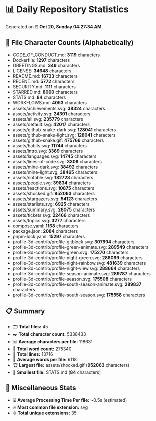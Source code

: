# 📊 Daily Repository Statistics
Generated on ⏰ **Oct 20, Sunday 04:27:34 AM**

## 📂 File Character Counts (Alphabetically)
- CODE_OF_CONDUCT.md: **3119** characters
- Dockerfile: **1297** characters
- GREETINGS.md: **349** characters
- LICENSE: **34648** characters
- README.md: **16733** characters
- RECENT.md: **5772** characters
- SECURITY.md: **1111** characters
- STARRED.md: **8060** characters
- STATS.md: **84** characters
- WORKFLOWS.md: **4053** characters
- assets/achievements.svg: **38324** characters
- assets/activity.svg: **24301** characters
- assets/all.svg: **235779** characters
- assets/default.svg: **42017** characters
- assets/github-snake-dark.svg: **128041** characters
- assets/github-snake-light.svg: **128041** characters
- assets/github-snake.gif: **475766** characters
- assets/habits.svg: **11744** characters
- assets/intro.svg: **3369** characters
- assets/languages.svg: **14745** characters
- assets/lines-of-code.svg: **3308** characters
- assets/mine-dark.svg: **38492** characters
- assets/mine-light.svg: **38465** characters
- assets/notable.svg: **182723** characters
- assets/people.svg: **39834** characters
- assets/reactions.svg: **10875** characters
- assets/shocked.gif: **952063** characters
- assets/stargazers.svg: **54123** characters
- assets/starlists.svg: **6925** characters
- assets/summary.svg: **28075** characters
- assets/tickets.svg: **22466** characters
- assets/topics.svg: **3277** characters
- compose.yaml: **1168** characters
- package.json: **2084** characters
- pnpm-lock.yaml: **15297** characters
- profile-3d-contrib/profile-gitblock.svg: **307994** characters
- profile-3d-contrib/profile-green-animate.svg: **289549** characters
- profile-3d-contrib/profile-green.svg: **175270** characters
- profile-3d-contrib/profile-night-green.svg: **288099** characters
- profile-3d-contrib/profile-night-rainbow.svg: **481639** characters
- profile-3d-contrib/profile-night-view.svg: **288664** characters
- profile-3d-contrib/profile-season-animate.svg: **289787** characters
- profile-3d-contrib/profile-season.svg: **175508** characters
- profile-3d-contrib/profile-south-season-animate.svg: **289837** characters
- profile-3d-contrib/profile-south-season.svg: **175558** characters

## 📋 Summary
- 🗂️ **Total files:** 45
- ✒️ **Total character count:** 5338433
- 📊 **Average characters per file:** 118631
- 📝 **Total word count:** 275340
- 🧾 **Total lines:** 13716
- 📐 **Average words per file:** 6118
- 🏆 **Largest file:** assets/shocked.gif (**952063** characters)
- 🥉 **Smallest file:** STATS.md (**84** characters)

## 🌟 Miscellaneous Stats
- ⌛ **Average Processing Time Per file:** ~0.5s (estimated)
- 🔥 **Most common file extension:** svg
- 🌐 **Total unique extensions:** 35
